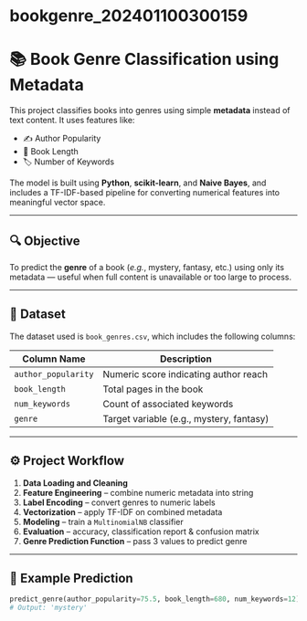# bookgenre_202401100300159
# 📚 Book Genre Classification using Metadata

This project classifies books into genres using simple **metadata** instead of text content. It uses features like:

- ✍️ Author Popularity  
- 📄 Book Length  
- 🏷️ Number of Keywords  

The model is built using **Python**, **scikit-learn**, and **Naive Bayes**, and includes a TF-IDF-based pipeline for converting numerical features into meaningful vector space.

---

## 🔍 Objective

To predict the **genre** of a book (*e.g.*, mystery, fantasy, etc.) using only its metadata — useful when full content is unavailable or too large to process.

---

## 📁 Dataset

The dataset used is `book_genres.csv`, which includes the following columns:

| Column Name         | Description                            |
|---------------------|----------------------------------------|
| `author_popularity` | Numeric score indicating author reach  |
| `book_length`       | Total pages in the book                |
| `num_keywords`      | Count of associated keywords           |
| `genre`             | Target variable (e.g., mystery, fantasy) |

---

## ⚙️ Project Workflow

1. **Data Loading and Cleaning**  
2. **Feature Engineering** – combine numeric metadata into string  
3. **Label Encoding** – convert genres to numeric labels  
4. **Vectorization** – apply TF-IDF on combined metadata  
5. **Modeling** – train a `MultinomialNB` classifier  
6. **Evaluation** – accuracy, classification report & confusion matrix  
7. **Genre Prediction Function** – pass 3 values to predict genre

---

## 🧪 Example Prediction

```python
predict_genre(author_popularity=75.5, book_length=680, num_keywords=12)
# Output: 'mystery'
